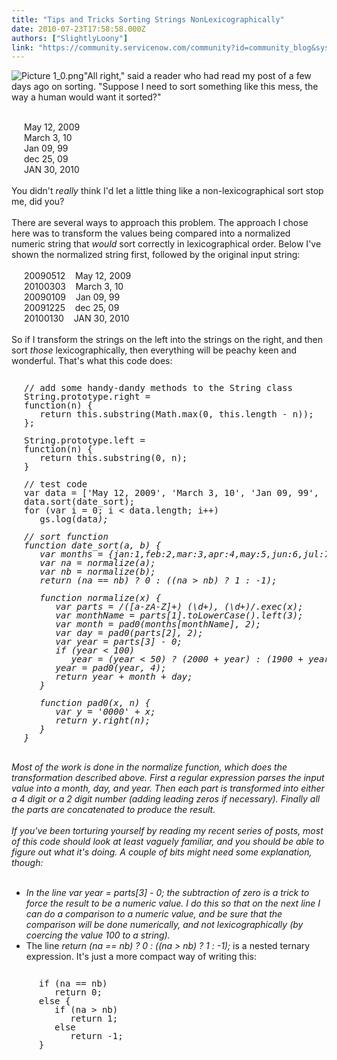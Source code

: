 ```yaml
---
title: "Tips and Tricks Sorting Strings NonLexicographically"
date: 2010-07-23T17:58:58.000Z
authors: ["SlightlyLoony"]
link: "https://community.servicenow.com/community?id=community_blog&sys_id=dcfc62a5dbd0dbc01dcaf3231f961927"
---
```

<p><img __jive_id="6782" alt="Picture 1_0.png" class="jive-image" style="width: imagecache/Small/SlightlyLoony/Picture 1_0.png; height: auto;" />"All right," said a reader who had read my post of a few days ago on sorting. "Suppose I need to sort something like this mess, the way a human would want it sorted?"<br /><div style="margin-left:20px;"><br />May 12, 2009<br />March 3, 10<br />Jan 09, 99<br />dec 25, 09<br />JAN 30, 2010<br /></div><br />You didn't <i>really</i> think I'd let a little thing like a non-lexicographical sort stop me, did you?<!--break--><br /><br />There are several ways to approach this problem. The approach I chose here was to transform the values being compared into a normalized numeric string that <i>would</i> sort correctly in lexicographical order. Below I've shown the normalized string first, followed by the original input string:<br /><div style="margin-left:20px;"><br />20090512&nbsp;&nbsp;&nbsp;&nbsp;May 12, 2009<br />20100303&nbsp;&nbsp;&nbsp;&nbsp;March 3, 10<br />20090109&nbsp;&nbsp;&nbsp;&nbsp;Jan 09, 99<br />20091225&nbsp;&nbsp;&nbsp;&nbsp;dec 25, 09<br />20100130&nbsp;&nbsp;&nbsp;&nbsp;JAN 30, 2010<br /></div><br />So if I transform the strings on the left into the strings on the right, and then sort <i>those</i> lexicographically, then everything will be peachy keen and wonderful. That's what this code does:<br /><pre style="margin-left:20px;line-height:1;"><br />// add some handy-dandy methods to the String class<br />String.prototype.right =<br />function(n) {<br />   return this.substring(Math.max(0, this.length - n));<br />};<br /><br />String.prototype.left =<br />function(n) {<br />   return this.substring(0, n);<br />}<br /><br />// test code<br />var data = ['May 12, 2009', 'March 3, 10', 'Jan 09, 99', 'dec 25, 09', 'JAN 30, 2010'];<br />data.sort(date_sort);<br />for (var i = 0; i &lt; data.length; i++)<br />   gs.log(data<i>);<br /><br />// sort function<br />function date_sort(a, b) {<br />   var months = {jan:1,feb:2,mar:3,apr:4,may:5,jun:6,jul:7,aug:8,sep:9,oct:10,nov:11,dec:12};<br />   var na = normalize(a);<br />   var nb = normalize(b);<br />   return (na == nb) ? 0 : ((na &gt; nb) ? 1 : -1);<br /><br />   function normalize(x) {<br />      var parts = /([a-zA-Z]+) (\d+), (\d+)/.exec(x);<br />      var monthName = parts[1].toLowerCase().left(3);<br />      var month = pad0(months[monthName], 2);<br />      var day = pad0(parts[2], 2);<br />      var year = parts[3] - 0;<br />      if (year &lt; 100)<br />         year = (year &lt; 50) ? (2000 + year) : (1900 + year);<br />      year = pad0(year, 4);<br />      return year + month + day;<br />   }<br /><br />   function pad0(x, n) {<br />      var y = '0000' + x;<br />      return y.right(n);<br />   }<br />}</i></pre><i><br />Most of the work is done in the normalize function, which does the transformation described above. First a regular expression parses the input value into a month, day, and year. Then each part is transformed into either a 4 digit or a 2 digit number (adding leading zeros if necessary). Finally all the parts are concatenated to produce the result.<br /><br />If you've been torturing yourself by reading my recent series of posts, most of this code should look at least vaguely familiar, and you should be able to figure out what it's doing. A couple of bits might need some explanation, though:<br /></i><ul><li style="list-style: none"><i><br /></i></li><li><i>In the line var year = parts[3] - 0; the subtraction of zero is a trick to force the result to be a numeric value. I do this so that on the next line I can do a comparison to a numeric value, and be sure that the comparison will be done numerically, and not lexicographically (by coercing the value 100 to a string).</i></li><li>The line <i>return (na == nb) ? 0 : ((na &gt; nb) ? 1 : -1);</i> is a nested ternary expression. It's just a more compact way of writing this:<br /><pre style="margin-left:20px;line-height:1;"><br />if (na == nb)<br />   return 0;<br />else {<br />   if (na &gt; nb)<br />      return 1;<br />   else<br />      return -1;<br />}<br /></pre></li></ul></p>